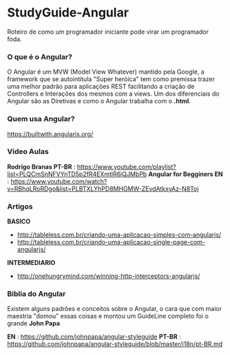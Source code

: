# StudyGuide-Angular
Roteiro de como um programador iniciante pode virar um programador foda.

### O que é o Angular?
O Angular é um MVW (Model View Whatever) mantido pela Google, a framework que se autointitula "Super heróica" tem como premissa trazer uma melhor padrão para aplicações REST facilitando a criação de Controllers e Interações dos mesmos com a views. Um dos diferenciais do Angular são as Diretivas e como o Angular trabalha com o **.html**.

### Quem usa Angular?
https://builtwith.angularjs.org/

### Video Aulas

**Rodrigo Branas PT-BR** : https://www.youtube.com/playlist?list=PLQCmSnNFVYnTD5p2fR4EXmtlR6jQJMbPb
**Angular for Begginers EN** : https://www.youtube.com/watch?v=RBhqLRoRDgo&list=PLBTXLYhPD8MHGMW-ZEvdAtkxyAz-N8Toj

### Artigos
**BASICO**
 - http://tableless.com.br/criando-uma-aplicacao-simples-com-angularjs/
 - http://tableless.com.br/criando-uma-aplicacao-single-page-com-angularjs/

**INTERMEDIARIO**
 - http://onehungrymind.com/winning-http-interceptors-angularjs/

### Biblia do Angular
Existem alguns padrões e conceitos sobre o Angular, o cara que com maior maestria "domou" essas coisas e montou um GuideLine completo foi o grande **John Papa**

**EN** : https://github.com/johnpapa/angular-styleguide
**PT-BR** : https://github.com/johnpapa/angular-styleguide/blob/master/i18n/pt-BR.md
